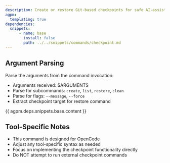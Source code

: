 ```yaml
---
description: Create or restore Git-based checkpoints for safe AI-assisted editing
agpm:
  templating: true
dependencies:
  snippets:
      - name: base
        install: false
        path: ../../snippets/commands/checkpoint.md
---
```


## Argument Parsing

Parse the arguments from the command invocation:
- Arguments received: $ARGUMENTS
- Parse for subcommands: `create`, `list`, `restore`, `clean`
- Parse for flags: `--message`, `--force`
- Extract checkpoint target for restore command

{{ agpm.deps.snippets.base.content }}

## Tool-Specific Notes

- This command is designed for OpenCode
- Adjust any tool-specific syntax as needed
- Focus on implementing the checkpoint functionality directly
- Do NOT attempt to run external checkpoint commands
